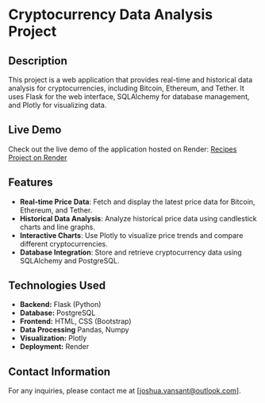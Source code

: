 # Cryptocurrency Data Analysis Project

## Description
This project is a web application that provides real-time and historical data analysis for cryptocurrencies, including Bitcoin, Ethereum, and Tether. It uses Flask for the web interface, SQLAlchemy for database management, and Plotly for visualizing data.
## Live Demo
Check out the live demo of the application hosted on Render: [Recipes Project on Render](https://crypto-project-s986.onrender.com/)

## Features
- **Real-time Price Data**: Fetch and display the latest price data for Bitcoin, Ethereum, and Tether.
- **Historical Data Analysis**: Analyze historical price data using candlestick charts and line graphs.
- **Interactive Charts**: Use Plotly to visualize price trends and compare different cryptocurrencies.
- **Database Integration**: Store and retrieve cryptocurrency data using SQLAlchemy and PostgreSQL.

## Technologies Used
- **Backend:** Flask (Python)
- **Database:** PostgreSQL
- **Frontend:** HTML, CSS (Bootstrap)
- **Data Processing** Pandas, Numpy
- **Visualization:** Plotly
- **Deployment:** Render


## Contact Information
For any inquiries, please contact me at [joshua.vansant@outlook.com].
